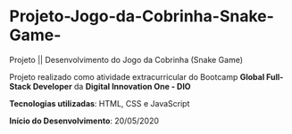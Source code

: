 # Projeto-Jogo-da-Cobrinha-Snake-Game-
Projeto || Desenvolvimento do Jogo da Cobrinha (Snake Game)

Projeto realizado como atividade extracurricular do Bootcamp <b>Global Full-Stack Developer</b> da
<b>Digital Innovation One - DIO</b>

<b>Tecnologias utilizadas</b>: HTML, CSS e JavaScript

<b>Início do Desenvolvimento</b>: 20/05/2020
